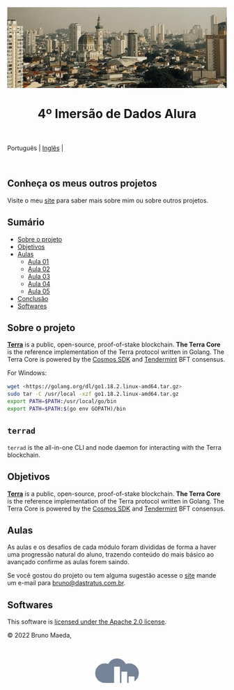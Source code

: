 <p>&nbsp;</p>

<p align="center">
  <img src="pexels-gustavo-juliette.jpg" width=1280>
</p>

<h1 align="center">
  4º Imersão de Dados Alura<br/><br/>
</h1>

Português | [Inglês](readme-en_us.) |

<br/>

## Conheça os meus outros projetos

Visite o meu [site](https://dastratus.com.br/) para saber mais sobre mim ou sobre outros projetos.

## Sumário

- [Sobre o projeto](#sobre-o-projeto)
- [Objetivos](#objetivos)
- [Aulas](#aulas)
  - [Aula 01](#aula-01)
  - [Aula 02](#aula-02)
  - [Aula 03](#aula-03)
  - [Aula 04](#aula-04)
  - [Aula 05](#aula-05)
- [Conclusão](#set-up-a-production-environment)
- [Softwares](#softwares)

## Sobre o projeto

**[Terra](https://terra.money)** is a public, open-source, proof-of-stake blockchain. **The Terra Core** is the reference implementation of the Terra protocol written in Golang. The Terra Core is powered by the [Cosmos SDK](https://github.com/cosmos/cosmos-sdk) and [Tendermint](https://github.com/tendermint/tendermint) BFT consensus.

   For Windows:

   ```sh
   wget <https://golang.org/dl/go1.18.2.linux-amd64.tar.gz>
   sudo tar -C /usr/local -xzf go1.18.2.linux-amd64.tar.gz
   export PATH=$PATH:/usr/local/go/bin
   export PATH=$PATH:$(go env GOPATH)/bin
   ```


## `terrad`

`terrad` is the all-in-one CLI and node daemon for interacting with the Terra blockchain.

## Objetivos

**[Terra](https://terra.money)** is a public, open-source, proof-of-stake blockchain. **The Terra Core** is the reference implementation of the Terra protocol written in Golang. The Terra Core is powered by the [Cosmos SDK](https://github.com/cosmos/cosmos-sdk) and [Tendermint](https://github.com/tendermint/tendermint) BFT consensus.

## Aulas

As aulas e os desafios de cada módulo foram divididas de forma a haver uma progressão natural do aluno, trazendo conteúdo do mais básico ao avançado confirme as aulas forem saindo.

Se você gostou do projeto ou tem alguma sugestão acesse o [site](https://dastratus.com.br) mande um e-mail para bruno@dastratus.com.br.

## Softwares

This software is [licensed under the Apache 2.0 license](LICENSE).

© 2022 Bruno Maeda,

<p>&nbsp;</p>
<p align="center">
    <a href="https://dastratus.com.br/"><img src="logo-dastratus-nw.png" align="center" width=100/></a>
</p>
<div align="center">
</div>
